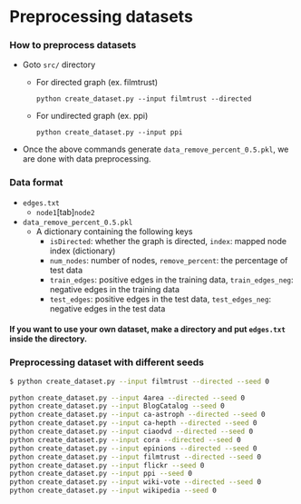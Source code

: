 # Preprocessing datasets

### How to preprocess datasets
- Goto ````src/```` directory
  - For directed graph (ex. filmtrust)
    ````
    python create_dataset.py --input filmtrust --directed
    ````

  - For undirected graph (ex. ppi)
    ````
    python create_dataset.py --input ppi
    ````
- Once the above commands generate ````data_remove_percent_0.5.pkl````, we are done with data preprocessing.

### Data format
- ````edges.txt````
  - ````node1````[tab]````node2````
- ````data_remove_percent_0.5.pkl````
  - A dictionary containing the following keys
    - ````isDirected````: whether the graph is directed, ````index````: mapped node index (dictionary)
    - ````num_nodes````: number of nodes, ````remove_percent````: the percentage of test data
    - ````train_edges````: positive edges in the training data, ````train_edges_neg````: negative edges in the training data
    - ````test_edges````: positive edges in the test data, ````test_edges_neg````: negative edges in the test data
#### If you want to use your own dataset, make a directory and put ````edges.txt```` inside the directory.

### Preprocessing dataset with different seeds
```bash
$ python create_dataset.py --input filmtrust --directed --seed 0

python create_dataset.py --input 4area --directed --seed 0
python create_dataset.py --input BlogCatalog --seed 0
python create_dataset.py --input ca-astroph --directed --seed 0
python create_dataset.py --input ca-hepth --directed --seed 0
python create_dataset.py --input ciaodvd --directed --seed 0
python create_dataset.py --input cora --directed --seed 0
python create_dataset.py --input epinions --directed --seed 0
python create_dataset.py --input filmtrust --directed --seed 0
python create_dataset.py --input flickr --seed 0
python create_dataset.py --input ppi --seed 0
python create_dataset.py --input wiki-vote --directed --seed 0
python create_dataset.py --input wikipedia --seed 0
```
